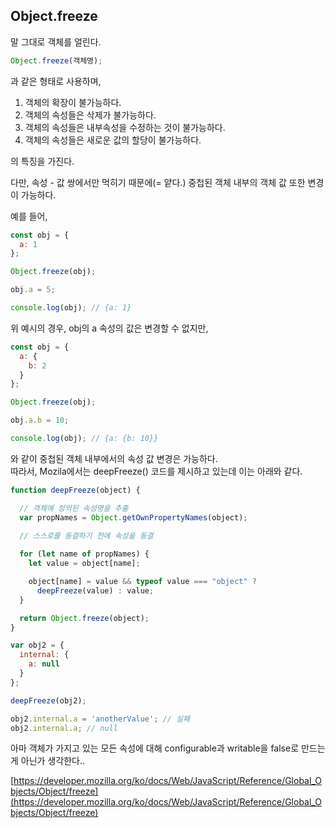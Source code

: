 ## Object.freeze
말 그대로 객체를 얼린다.

```javascript
Object.freeze(객체명);
```
과 같은 형태로 사용하며,
1. 객체의 확장이 불가능하다.
2. 객체의 속성들은 삭제가 불가능하다.
3. 객체의 속성들은 내부속성을 수정하는 것이 불가능하다.
4. 객체의 속성들은 새로운 값의 할당이 불가능하다.

의 특징을 가진다.

다만, 속성 - 값 쌍에서만 먹히기 때문에(= 얕다.) 중첩된 객체 내부의 객체 값 또한 변경이 가능하다.

예를 들어,
```javascript
const obj = {
  a: 1
};

Object.freeze(obj);

obj.a = 5;

console.log(obj); // {a: 1}
```
위 예시의 경우, obj의 a 속성의 값은 변경할 수 없지만,
```javascript
const obj = {
  a: {
    b: 2
  }
};

Object.freeze(obj);

obj.a.b = 10;

console.log(obj); // {a: {b: 10}}
```
와 같이 중첩된 객체 내부에서의 속성 값 변경은 가능하다.
<br>
따라서, Mozila에서는 deepFreeze() 코드를 제시하고 있는데 이는 아래와 같다.
```javascript
function deepFreeze(object) {

  // 객체에 정의된 속성명을 추출
  var propNames = Object.getOwnPropertyNames(object);

  // 스스로를 동결하기 전에 속성을 동결
  
  for (let name of propNames) {
    let value = object[name];

    object[name] = value && typeof value === "object" ? 
      deepFreeze(value) : value;
  }

  return Object.freeze(object);
}

var obj2 = {
  internal: {
    a: null
  }
};

deepFreeze(obj2);

obj2.internal.a = 'anotherValue'; // 실패
obj2.internal.a; // null
```
아마 객체가 가지고 있는 모든 속성에 대해 configurable과 writable을 false로 만드는게 아닌가 생각한다..

[https://developer.mozilla.org/ko/docs/Web/JavaScript/Reference/Global_Objects/Object/freeze](https://developer.mozilla.org/ko/docs/Web/JavaScript/Reference/Global_Objects/Object/freeze)